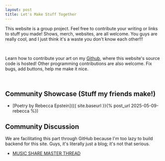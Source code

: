 ```yaml
---
layout: post
title: Let's Make Stuff Together
---
```


This website is a group project. Feel free to contribute your writing or links to stuff you made! Shows, merch, websites, are all welcome. You guys are really cool, and I just think it's a waste you don't know each other!!! 

<br>

Learn how to contribute your art on my [Github](https://github.com/limh0228/schemes_and_machinations), where this website's source code is hosted! Other programming contributions are also welcome. Fix bugs, add buttons, help me make it nice.

<br> 

## Community Showcase (Stuff my friends make!)
- [Poetry by Rebecca Epstein]({{ site.baseurl }}{% post_url 2025-05-09-rebecca %})

## Community Discussion
We are facilitating this part through GitHub because I'm too lazy to build backend for this site. Guys, it's literally just a blog; it's not that serious.
- [MUSIC SHARE MASTER THREAD](https://github.com/limh0228/schemes_and_machinations/discussions/10)




